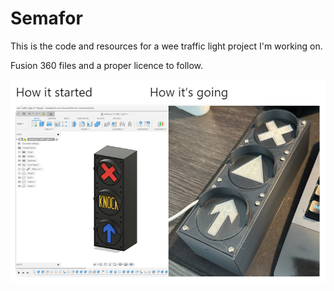 # Semafor

This is the code and resources for a wee traffic light project I'm working on.

Fusion 360 files and a proper licence to follow.

![](photo.png)
